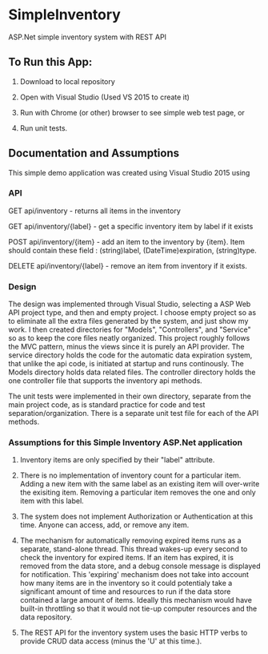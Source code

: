 # SimpleInventory
ASP.Net simple inventory system with REST API

## To Run this App:
1.  Download to local repository

2.  Open with Visual Studio (Used VS 2015 to create it)

3.  Run with Chrome (or other) browser to see simple web test page, or

4.  Run unit tests.

## Documentation and Assumptions
This simple demo application was created using Visual Studio 2015 using 

### API

GET api/inventory  - returns all items in the inventory

GET api/inventory/{label}  - get a specific inventory item by label if it exists

POST api/inventory/{item} - add an item to the inventory by {item}.  Item should contain these field : (string)label, (DateTime)expiration, (string)type.

DELETE api/inventory/{label} - remove an item from inventory if it exists.

### Design
The design was implemented through Visual Studio, selecting a ASP Web API project type, and then and empty project.  I choose empty project so as to eliminate all the extra files generated by the system, and just show my work.  I then created directories for "Models", "Controllers", and "Service" so as to keep the core files neatly organized.  This project roughly follows the MVC pattern, minus the views since it is purely an API provider.  The service directory holds the code for the automatic data expiration system, that unlike the api code, is initiated at startup and runs continously.  The Models directory holds data related files.  The controller directory holds the one controller file that supports the inventory api methods.

The unit tests were implemented in their own directory, separate from the main project code, as is standard practice for code and test separation/organization.  There is a separate unit test file for each of the API methods.

### Assumptions for this Simple Inventory ASP.Net application
1.  Inventory items are only specified by their "label" attribute.

2.  There is no implementation of inventory count for a particular item.  Adding a new item with the same label as an existing item will over-write the exisiting item.  Removing a particular item removes the one and only item with this label.

3.  The system does not implement Authorization or Authentication at this time.  Anyone can access, add, or remove any item.

4.  The mechanism for automatically removing expired items runs as a separate, stand-alone thread.  This thread wakes-up every second to check the inventory for expired items.  If an item has expired, it is removed from the data store, and a debug console message is displayed for notification.  This 'expiring' mechanism does not take into account how many items are in the inventory so it could potentialy take a significant amount of time and resources to run if the data store contained a large amount of items.  Ideally this mechanism would have built-in throttling so that it would not tie-up computer resources and the data repository.

5.  The REST API for the inventory system uses the basic HTTP verbs to provide CRUD data access (minus the 'U' at this time.).
